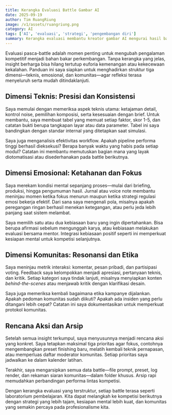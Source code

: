 ```yaml
---
title: Kerangka Evaluasi Battle Gambar AI
date: 2025-09-19
author: Tim RuangRiung
image: /v1/assets/ruangriung.png
category: AI
tags: ['AI', 'evaluasi', 'strategi', 'pengembangan diri']
summary: Kerangka evaluasi membantu kreator gambar AI mengurai hasil battle menjadi insight teknis, emosional, dan strategis untuk peningkatan berkelanjutan.
---
```


Evaluasi pasca-battle adalah momen penting untuk mengubah pengalaman kompetitif menjadi bahan bakar perkembangan. Tanpa kerangka yang jelas, insight berharga bisa hilang tertutup euforia kemenangan atau kekecewaan kekalahan. Panduan ini saya siapkan untuk menghadirkan struktur tiga dimensi—teknis, emosional, dan komunitas—agar refleksi terasa menyeluruh serta mudah ditindaklanjuti.

## Dimensi Teknis: Presisi dan Konsistensi

Saya memulai dengan memeriksa aspek teknis utama: ketajaman detail, kontrol noise, pemilihan komposisi, serta kesesuaian dengan brief. Untuk membantu, saya membuat tabel yang memuat setiap faktor, skor 1-5, dan catatan bukti berupa tangkapan layar atau data parameter. Tabel ini saya bandingkan dengan standar internal yang ditetapkan saat simulasi.

Saya juga menganalisis efektivitas workflow. Apakah pipeline performa tinggi berhasil dieksekusi? Berapa banyak waktu yang habis pada setiap modul? Catatan ini membantu memutuskan bagian mana yang layak diotomatisasi atau disederhanakan pada battle berikutnya.

## Dimensi Emosional: Ketahanan dan Fokus

Saya merekam kondisi mental sepanjang proses—mulai dari briefing, produksi, hingga pengumuman hasil. Jurnal atau voice note membantu meninjau momen ketika fokus menurun maupun ketika strategi regulasi emosi bekerja efektif. Dari sana saya mengenali pola, misalnya apakah peregangan ringan berhasil menekan ketegangan, atau perlu jeda lebih panjang saat sistem melambat.

Saya memilih satu atau dua kebiasaan baru yang ingin dipertahankan. Bisa berupa afirmasi sebelum mengunggah karya, atau kebiasaan melakukan evaluasi bersama mentor. Integrasi kebiasaan positif seperti ini memperkuat kesiapan mental untuk kompetisi selanjutnya.

## Dimensi Komunitas: Resonansi dan Etika

Saya meninjau metrik interaksi: komentar, pesan pribadi, dan partisipasi voting. Feedback saya kelompokkan menjadi apresiasi, pertanyaan teknis, dan kritik. Setiap kategori saya tindak lanjuti, misalnya menyiapkan konten *behind-the-scenes* atau menjawab kritik dengan klarifikasi desain.

Saya juga memeriksa kembali bagaimana etika kampanye dijalankan. Apakah pedoman komunitas sudah diikuti? Apakah ada insiden yang perlu ditangani lebih cepat? Catatan ini saya dokumentasikan untuk memperkuat protokol komunitas.

## Rencana Aksi dan Arsip

Setelah semua insight terkumpul, saya menyusunnya menjadi rencana aksi yang konkret. Saya tetapkan maksimal tiga prioritas agar fokus, contohnya mengembangkan preset finishing baru, melatih kembali teknik pernapasan, atau memperluas daftar moderator komunitas. Setiap prioritas saya jadwalkan ke dalam kalender latihan.

Terakhir, saya mengarsipkan semua data battle—file prompt, preset, log render, dan rekaman siaran komunitas—dalam folder khusus. Arsip rapi memudahkan perbandingan performa lintas kompetisi.

Dengan kerangka evaluasi yang terstruktur, setiap battle terasa seperti laboratorium pembelajaran. Kita dapat melangkah ke kompetisi berikutnya dengan strategi yang lebih tajam, kesiapan mental lebih kuat, dan komunitas yang semakin percaya pada profesionalisme kita.
